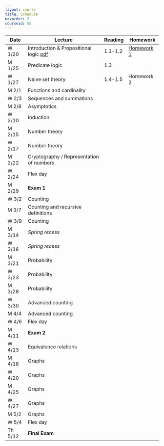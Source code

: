 ```yaml
---
layout: course
title: Schedule
navorder: 2
courseid: 55
---
```


Date|Lecture|Reading|Homework
----|-------|-------|--------
W 1/20 | Introduction & Propositional logic [pdf](lecture01.pdf) |<!-- Week 0 -->1.1-1.2 | [Homework 1](homework01.html)
M 1/25 | Predicate logic |<!-- Week 1 -->1.3
W 1/27 | Naive set theory | 1.4-1.5 | Homework 2
M 2/1  | Functions and cardinality | <!-- Week 2 -->
W 2/3  | Sequences and summations |
M 2/8  | Asymptotics | <!-- Week 3 -->
W 2/10 | Induction |
M 2/15 | Number theory | <!-- Week 4 -->
W 2/17 | Number theory |
M 2/22 | Cryptography / Representation of numbers | <!-- Week 5 -->
W 2/24 | Flex day |
M 2/29 | __Exam 1__ | <!-- Week 6 -->
W 3/2  | Counting | <!-- Send out low grade notifications -->
M 3/7  | Counting and recursive definitions | <!-- Week 7 -->
W 3/9  | Counting | <!-- Mar 10: last day to drop -->
M 3/14 | _Spring recess_ |
W 3/16 | _Spring recess_ |
M 3/21 | Probability | <!-- Week 8 -->
W 3/23 | Probability |
M 3/28 | Probability | <!-- Week 9 -->
W 3/30 | Advanced counting |
M 4/4  | Advanced counting | <!-- Week 10 -->
W 4/6  | Flex day |
M 4/11 | __Exam 2__ | <!-- Week 11 -->
W 4/13 | Equivalence relations |
M 4/18 | Graphs | <!-- Week 12 -->
W 4/20 | Graphs |
M 4/25 | Graphs | <!-- Week 13 -->
W 4/27 | Graphs |
M 5/2  | Graphs | <!-- Week 14 -->
W 5/4  | Flex day |
Th 5/12 | __Final Exam__ |
